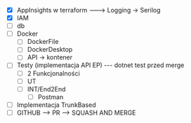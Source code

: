 - [x] AppInsights w terraform ---> Logging -> Serilog
- [x] IAM
- [ ] db
- [ ] Docker
    - [ ] DockerFile
    - [ ] DockerDesktop
    - [ ] API -> kontener
- [ ] Testy (implementacja API EP) --- dotnet test przed merge
    - [ ] 2 Funkcjonalności
    - [ ] UT
    - [ ] INT/End2End
        - [ ] Postman
- [ ] Implementacja TrunkBased
- [ ] GITHUB --> PR --> SQUASH AND MERGE
